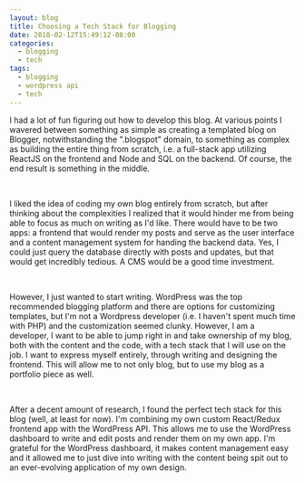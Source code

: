 ```yaml
---
layout: blog
title: Choosing a Tech Stack for Blogging
date: 2018-02-12T15:49:12-08:00
categories:
  - blogging
  - tech
tags:
  - blogging
  - wordpress api
  - tech
---
```

I had a lot of fun figuring out how to develop this blog. At various points I wavered between something as simple as creating a templated blog on Blogger, notwithstanding the ".blogspot" domain, to something as complex as building the entire thing from scratch, i.e. a full-stack app utilizing ReactJS on the frontend and Node and SQL on the backend. Of course, the end result is something in the middle.

&nbsp;

I liked the idea of coding my own blog entirely from scratch, but after thinking about the complexities I realized that it would hinder me from being able to focus as much on writing as I'd like. There would have to be two apps: a frontend that would render my posts and serve as the user interface and a content management system for handing the backend data. Yes, I could just query the database directly with posts and updates, but that would get incredibly tedious. A CMS would be a good time investment.

&nbsp;

However, I just wanted to start writing. WordPress was the top recommended blogging platform and there are options for customizing templates, but I'm not a Wordpress developer (i.e. I haven't spent much time with PHP) and the customization seemed clunky. However, I am a developer, I want to be able to jump right in and take ownership of my blog, both with the content and the code, with a tech stack that I will use on the job. I want to express myself entirely, through writing and designing the frontend. This will allow me to not only blog, but to use my blog as a portfolio piece as well.

&nbsp;

After a decent amount of research, I found the perfect tech stack for this blog (well, at least for now). I'm combining my own custom React/Redux frontend app with the WordPress API. This allows me to use the WordPress dashboard to write and edit posts and render them on my own app. I'm grateful for the WordPress dashboard, it makes content management easy and it allowed me to just dive into writing with the content being spit out to an ever-evolving application of my own design.
